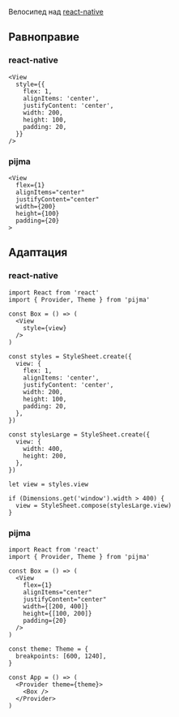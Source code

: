 Велосипед над [react-native](https://reactnative.dev)

## Равноправие

### react-native

```tsx static
<View
  style={{
    flex: 1,
    alignItems: 'center',
    justifyContent: 'center',
    width: 200,
    height: 100,
    padding: 20,
  }}
/>
```

### pijma

```tsx static
<View
  flex={1}
  alignItems="center"
  justifyContent="center"
  width={200}
  height={100}
  padding={20}
>
```

## Адаптация

### react-native

```tsx static
import React from 'react'
import { Provider, Theme } from 'pijma'

const Box = () => (
  <View
    style={view}
  />
)

const styles = StyleSheet.create({
  view: {
    flex: 1,
    alignItems: 'center',
    justifyContent: 'center',
    width: 200,
    height: 100,
    padding: 20,
  },
})

const stylesLarge = StyleSheet.create({
  view: {
    width: 400,
    height: 200,
  },
})

let view = styles.view

if (Dimensions.get('window').width > 400) {
  view = StyleSheet.compose(stylesLarge.view)
}
```

### pijma

```tsx static
import React from 'react'
import { Provider, Theme } from 'pijma'

const Box = () => (
  <View
    flex={1}
    alignItems="center"
    justifyContent="center"
    width={[200, 400]}
    height={[100, 200]}
    padding={20}
  />
)

const theme: Theme = {
  breakpoints: [600, 1240],
}

const App = () => (
  <Provider theme={theme}>
    <Box />
  </Provider>
)
```
